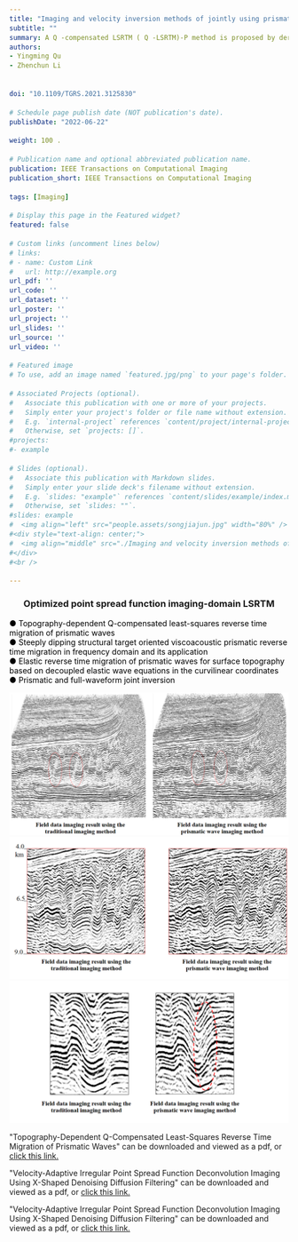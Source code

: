 ```yaml
---
title: "Imaging and velocity inversion methods of jointly using prismatic wave and primaries for imaging steeply dipping structures"
subtitle: ""
summary: A Q -compensated LSRTM ( Q -LSRTM)-P method is proposed by deriving Q -compensated forward-propagated operators and backward-propagated adjoint operators of prismatic waves, which compensates for Q attenuation along all the three propagation paths of prismatic waves. 
authors:
- Yingming Qu
- Zhenchun Li


doi: "10.1109/TGRS.2021.3125830"

# Schedule page publish date (NOT publication's date).
publishDate: "2022-06-22"

weight: 100 .

# Publication name and optional abbreviated publication name.
publication: IEEE Transactions on Computational Imaging
publication_short: IEEE Transactions on Computational Imaging

tags: [Imaging]

# Display this page in the Featured widget?
featured: false

# Custom links (uncomment lines below)
# links:
# - name: Custom Link
#   url: http://example.org
url_pdf: ''
url_code: ''
url_dataset: ''
url_poster: ''
url_project: ''
url_slides: ''
url_source: ''
url_video: ''

# Featured image
# To use, add an image named `featured.jpg/png` to your page's folder. 

# Associated Projects (optional).
#   Associate this publication with one or more of your projects.
#   Simply enter your project's folder or file name without extension.
#   E.g. `internal-project` references `content/project/internal-project/index.md`.
#   Otherwise, set `projects: []`.
#projects:
#- example

# Slides (optional).
#   Associate this publication with Markdown slides.
#   Simply enter your slide deck's filename without extension.
#   E.g. `slides: "example"` references `content/slides/example/index.md`.
#   Otherwise, set `slides: ""`.
#slides: example
#  <img align="left" src="people.assets/songjiajun.jpg" width="80%" /> 
#<div style="text-align: center;">
#  <img align="middle" src="./Imaging and velocity inversion methods of jointly using prismatic wave and primaries for imaging steeply dipping structures.assets/image.jpg"  width="100%"  />
#</div>
#<br />

---
```


### <center>Optimized point spread function imaging-domain LSRTM<center>

 <font color=black> ● Topography-dependent Q-compensated least-squares reverse time migration of prismatic waves</font><br />
 <font color=black> ● Steeply dipping structural target oriented viscoacoustic prismatic reverse time migration in frequency domain and its application</font><br />
 <font color=black> ● Elastic reverse time migration of prismatic waves for surface topography based on decoupled elastic wave equations in the curvilinear coordinates</font><br />
 <font color=black> ● Prismatic and full-waveform joint inversion</font>

<div style="text-align: center;">
  <img src="./Imaging and velocity inversion methods of jointly using prismatic wave and primaries for imaging steeply dipping structures.assets/image1.png" alt="Image Alt Text" style="max-width: 100%; height: auto;">
</div>
<div style="text-align: center;">
  <img src="./Imaging and velocity inversion methods of jointly using prismatic wave and primaries for imaging steeply dipping structures.assets/image2.png" alt="Image Alt Text" style="max-width: 100%; height: auto;">
</div>
<div style="text-align: center;">
  <img src="./Imaging and velocity inversion methods of jointly using prismatic wave and primaries for imaging steeply dipping structures.assets/image3.png" alt="Image Alt Text" style="max-width: 100%; height: auto;">
</div>


"Topography-Dependent Q-Compensated Least-Squares Reverse Time Migration of Prismatic Waves" can be downloaded and viewed as a pdf, or [click this link.](https://ieeexplore.ieee.org/document/9611263)

"Velocity-Adaptive Irregular Point Spread Function Deconvolution Imaging Using X-Shaped Denoising Diffusion Filtering" can be downloaded and viewed as a pdf, or [click this link.](https://onlinelibrary.wiley.com/doi/abs/10.1111/1365-2478.13409)

"Velocity-Adaptive Irregular Point Spread Function Deconvolution Imaging Using X-Shaped Denoising Diffusion Filtering" can be downloaded and viewed as a pdf, or [click this link.](https://www.tandfonline.com/doi/full/10.1080/08123985.2020.1826891)
